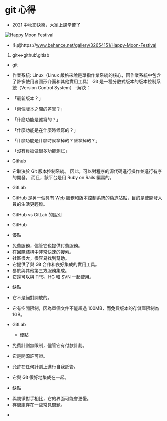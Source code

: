 # git 心得

- 2021 中秋節快樂，大家上課辛苦了

![Happy Moon Festival](https://mir-s3-cdn-cf.behance.net/project_modules/disp/fec74e32654151.568e2bc66a28a.gif "Optional title")

- 出處https://www.behance.net/gallery/32654151/Happy-Moon-Festival

1. git<->github\gitlab

- git

* 作業系統: Linux（Linux 嚴格來說是單指作業系統的核心，因作業系統中包含了許多使用者圖形介面和其他實用工具）
  Git 是一種分散式版本的版本控制系統（Version Control System） -解決：

- 「最新版本？」
- 「兩個版本之間的差異？」
- 「什麼功能是誰寫的？」
- 「什麼功能是在什麼時候寫的？」
- 「什麼功能是什麼時候拿掉的？誰拿掉的？」
- 「沒有負擔做很多功能測試」

- Github

* 它取決於 Git 版本控制系統。 因此，可以對程序的源代碼進行操作並進行有序的開發。 而且，該平台是用 Ruby on Rails 編寫的。

- GitLab

* GitHub 是另一個具有 Web 服務和版本控制系統的偽造站點，目的是使開發人員的生活更輕鬆。

- GitHub vs GitLab 的區別

* GitHub

- 優點

* 免費服務，儘管它也提供付費服務。
* 在回購結構中非常快速的搜索。
* 社區很大，很容易找到幫助。
* 它提供了與 Git 合作和良好集成的實用工具。
* 易於與其他第三方服務集成。
* 它還可以與 TFS，HG 和 SVN 一起使用。

- 缺點

* 它不是絕對開放的。
* 它有空間限制，因為單個文件不能超過 100MB，而免費版本的存儲庫限制為 1GB。

* GitLab
  - 優點
* 免費計劃無限制，儘管它有付款計劃。
* 它是開源許可證。
* 允許在任何計劃上進行自我託管。
* 它與 Git 很好地集成在一起。

- 缺點

* 與競爭對手相比，它的界面可能會更慢。
* 存儲庫存在一些常見問題。

-

